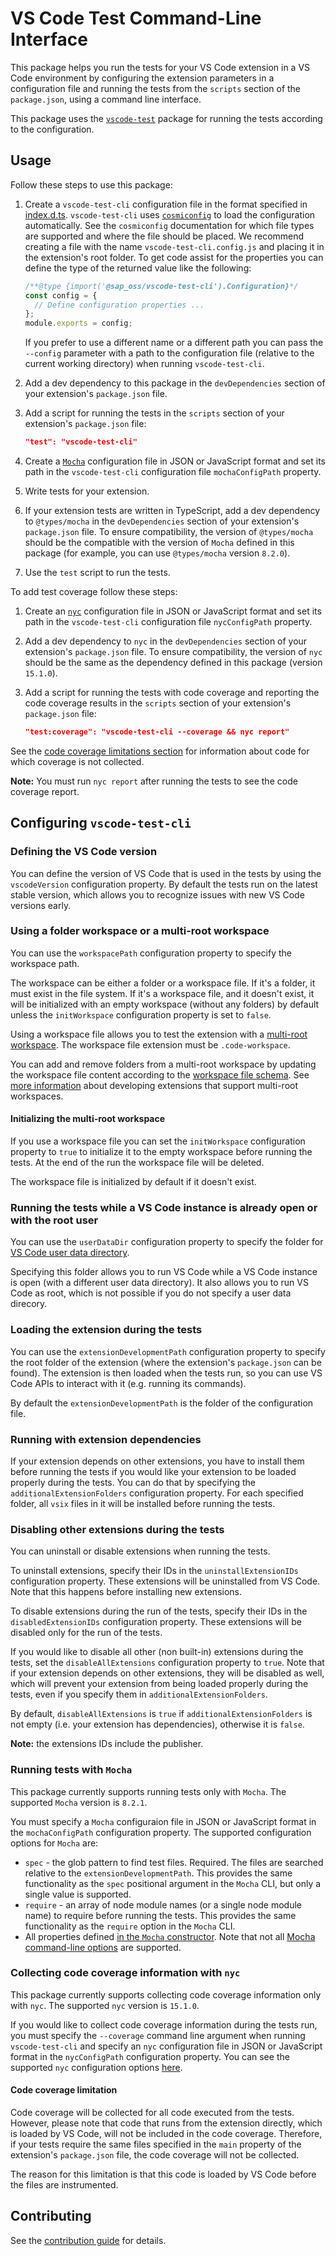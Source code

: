 # VS Code Test Command-Line Interface

This package helps you run the tests for your VS Code extension in a VS Code environment by configuring the extension parameters in a configuration file and running the tests from the `scripts` section of the `package.json`, using a command line interface.

This package uses the [`vscode-test`](https://github.com/microsoft/vscode-test) package for running the tests according to the configuration.

## Usage

Follow these steps to use this package:

1. Create a `vscode-test-cli` configuration file in the format specified in [index.d.ts](index.d.ts).
   `vscode-test-cli` uses [`cosmiconfig`](https://github.com/davidtheclark/cosmiconfig) to load the configuration automatically. See the `cosmiconfig` documentation for which file types are supported and where the file should be placed. We recommend creating a file with the name `vscode-test-cli.config.js` and placing it in the extension's root folder. To get code assist for the properties you can define the type of the returned value like the following:

   ```js
   /**@type {import('@sap_oss/vscode-test-cli').Configuration}*/
   const config = {
     // Define configuration properties ...
   };
   module.exports = config;
   ```

   If you prefer to use a different name or a different path you can pass the `--config` parameter with a path to the configuration file (relative to the current working directory) when running `vscode-test-cli`.

1. Add a dev dependency to this package in the `devDependencies` section of your extension's `package.json` file.
1. Add a script for running the tests in the `scripts` section of your extension's `package.json` file:

   ```json
   "test": "vscode-test-cli"
   ```

1. Create a [`Mocha`](https://mochajs.org/) configuration file in JSON or JavaScript format and set its path in the `vscode-test-cli` configuration file `mochaConfigPath` property.
1. Write tests for your extension.
1. If your extension tests are written in TypeScript, add a dev dependency to `@types/mocha` in the `devDependencies` section of your extension's `package.json` file. To ensure compatibility, the version of `@types/mocha` should be the compatible with the version of `Mocha` defined in this package (for example, you can use `@types/mocha` version `8.2.0`).
1. Use the `test` script to run the tests.

To add test coverage follow these steps:

1. Create an [`nyc`](https://github.com/istanbuljs/nyc) configuration file in JSON or JavaScript format and set its path in the `vscode-test-cli` configuration file `nycConfigPath` property.
1. Add a dev dependency to `nyc` in the `devDependencies` section of your extension's `package.json` file. To ensure compatibility, the version of `nyc` should be the same as the dependency defined in this package (version `15.1.0`).
1. Add a script for running the tests with code coverage and reporting the code coverage results in the `scripts` section of your extension's `package.json` file:

   ```json
   "test:coverage": "vscode-test-cli --coverage && nyc report"
   ```

See the [code coverage limitations section](#code-coverage-limitation) for information about code for which coverage is not collected.

**Note:** You must run `nyc report` after running the tests to see the code coverage report.

## Configuring `vscode-test-cli`

### Defining the VS Code version

You can define the version of VS Code that is used in the tests by using the `vscodeVersion` configuration property. By default the tests run on the latest stable version, which allows you to recognize issues with new VS Code versions early.

### Using a folder workspace or a multi-root workspace

You can use the `workspacePath` configuration property to specify the workspace path.

The workspace can be either a folder or a workspace file. If it's a folder, it must exist in the file system. If it's a workspace file, and it doesn't exist, it will be initialized with an empty workspace (without any folders) by default unless the `initWorkspace` configuration property is set to `false`.

Using a workspace file allows you to test the extension with a [multi-root workspace](https://code.visualstudio.com/docs/editor/multi-root-workspaces). The workspace file extension must be `.code-workspace`.

You can add and remove folders from a multi-root workspace by updating the workspace file content according to the [workspace file schema](https://code.visualstudio.com/docs/editor/multi-root-workspaces#_workspace-file-schema). See [more information](https://github.com/microsoft/vscode-wiki/blob/main/Adopting-Multi-Root-Workspace-APIs.md) about developing extensions that support multi-root workspaces.

#### Initializing the multi-root workspace

If you use a workspace file you can set the `initWorkspace` configuration property to `true` to initialize it to the empty workspace before running the tests. At the end of the run the workspace file will be deleted.

The workspace file is initialized by default if it doesn't exist.

### Running the tests while a VS Code instance is already open or with the root user

You can use the `userDataDir` configuration property to specify the folder for [VS Code user data directory](https://code.visualstudio.com/docs/editor/command-line#_advanced-cli-options).

Specifying this folder allows you to run VS Code while a VS Code instance is open (with a different user data directory). It also allows you to run VS Code as root, which is not possible if you do not specify a user data direcory.

### Loading the extension during the tests

You can use the `extensionDevelopmentPath` configuration property to specify the root folder of the extension (where the extension's `package.json` can be found). The extension is then loaded when the tests run, so you can use VS Code APIs to interact with it (e.g. running its commands).

By default the `extensionDevelopmentPath` is the folder of the configuration file.

### Running with extension dependencies

If your extension depends on other extensions, you have to install them before running the tests if you would like your extension to be loaded properly during the tests. You can do that by specifying the `additionalExtensionFolders` configuration property. For each specified folder, all `vsix` files in it will be installed before running the tests.

### Disabling other extensions during the tests

You can uninstall or disable extensions when running the tests.

To uninstall extensions, specify their IDs in the `uninstallExtensionIDs` configuration property. These extensions will be uninstalled from VS Code. Note that this happens before installing new extensions.

To disable extensions during the run of the tests, specify their IDs in the `disabledExtensionIDs` configuration property. These extensions will be disabled only for the run of the tests.

If you would like to disable all other (non built-in) extensions during the tests, set the `disableAllExtensions` configuration property to `true`. Note that if your extension depends on other extensions, they will be disabled as well, which will prevent your extension from being loaded properly during the tests, even if you specify them in `additionalExtensionFolders`.

By default, `disableAllExtensions` is `true` if `additionalExtensionFolders` is not empty (i.e. your extension has dependencies), otherwise it is `false`.

**Note:** the extensions IDs include the publisher.

### Running tests with `Mocha`

This package currently supports running tests only with `Mocha`. The supported `Mocha` version is `8.2.1`.

You must specify a `Mocha` configuraion file in JSON or JavaScript format in the `mochaConfigPath` configuration property. The supported configuration options for `Mocha` are:

- `spec` - the glob pattern to find test files. Required. The files are searched relative to the `extensionDevelopmentPath`. This provides the same functionality as the `spec` positional argument in the `Mocha` CLI, but only a single value is supported.
- `require` - an array of node module names (or a single node module name) to require before running the tests. This provides the same functionality as the `require` option in the `Mocha` CLI.
- All properties defined [in the `Mocha` constructor](https://mochajs.org/api/mocha). Note that not all [Mocha command-line options](https://mochajs.org/#command-line-usage) are supported.

### Collecting code coverage information with `nyc`

This package currently supports collecting code coverage information only with `nyc`. The supported `nyc` version is `15.1.0`.

If you would like to collect code coverage information during the tests run, you must specify the `--coverage` command line argument when running `vscode-test-cli` and specify an `nyc` configuration file in JSON or JavaScript format in the `nycConfigPath` configuration property. You can see the supported `nyc` configuration options [here](https://github.com/istanbuljs/nyc#common-configuration-options).

#### Code coverage limitation

Code coverage will be collected for all code executed from the tests. However, please note that code that runs from the extension directly, which is loaded by VS Code, will not be included in the code coverage. Therefore, if your tests require the same files specified in the `main` property of the extension's `package.json` file, the code coverage will not be collected.

The reason for this limitation is that this code is loaded by VS Code before the files are instrumented.

## Contributing

See the [contribution guide](../../CONTRIBUTING.md) for details.
